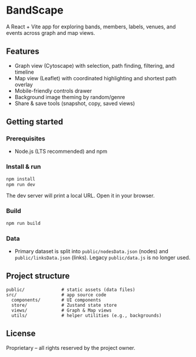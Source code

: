 # BandScape

A React + Vite app for exploring bands, members, labels, venues, and events across graph and map views.

## Features
- Graph view (Cytoscape) with selection, path finding, filtering, and timeline
- Map view (Leaflet) with coordinated highlighting and shortest path overlay
- Mobile-friendly controls drawer
- Background image theming by random/genre
- Share & save tools (snapshot, copy, saved views)

## Getting started

### Prerequisites
- Node.js (LTS recommended) and npm

### Install & run
```bash
npm install
npm run dev
```

The dev server will print a local URL. Open it in your browser.

### Build
```bash
npm run build
```

### Data
- Primary dataset is split into `public/nodesData.json` (nodes) and `public/linksData.json` (links). Legacy `public/data.js` is no longer used.

## Project structure
```
public/              # static assets (data files)
src/                 # app source code
  components/        # UI components
  store/             # Zustand state store
  views/             # Graph & Map views
  utils/             # helper utilities (e.g., backgrounds)
```

## License
Proprietary – all rights reserved by the project owner.
